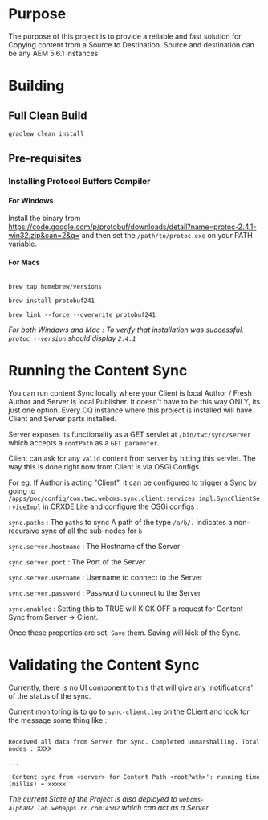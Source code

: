 # Purpose #

The purpose of this project is to provide a reliable and fast solution for Copying content from a Source to Destination.
Source and destination can be any AEM 5.6.1 instances.
 
# Building #

## Full Clean Build ##

`gradlew clean install` 

## Pre-requisites ##

### Installing Protocol Buffers Compiler ###

#### For Windows ####

Install the binary from https://code.google.com/p/protobuf/downloads/detail?name=protoc-2.4.1-win32.zip&can=2&q= and then set the `/path/to/protoc.exe` on your PATH variable.

#### For Macs ####

```

brew tap homebrew/versions

brew install protobuf241

brew link --force --overwrite protobuf241

```

_For both Windows and Mac : To verify that installation was successful, `protoc --version` should display `2.4.1`_

# Running the Content Sync #

You can run content Sync locally where your Client is local Author / Fresh Author and Server is local Publisher. It doesn't have to be this way ONLY, its just one option. Every CQ instance where this project is installed will have Client and Server parts installed.

Server exposes its functionality as a GET servlet at `/bin/twc/sync/server` which accepts a `rootPath` as a `GET parameter`.

Client can ask for any `valid` content from server by hitting this servlet. The way this is done right now from Client is via OSGi Configs.

For eg: If Author is acting "Client", it can be configured to trigger a Sync by going to 
`/apps/poc/config/com.twc.webcms.sync.client.services.impl.SyncClientServiceImpl` in CRXDE Lite and configure the OSGi configs :

`sync.paths` : The `paths` to sync
A path of the type `/a/b/.` indicates a non-recursive sync of all the sub-nodes for `b`

`sync.server.hostmane` : The Hostname of the Server

`sync.server.port` : The Port of the Server

`sync.server.username` : Username to connect to the Server

`sync.server.password` : Password to connect to the Server

`sync.enabled` : Setting this to TRUE will KICK OFF a request for Content Sync from Server -> Client.

Once these properties are set, `Save` them. Saving will kick of the Sync.

# Validating the Content Sync #

Currently, there is no UI component to this that will give any 'notifications' of the status of the sync.

Current monitoring is to go to `sync-client.log` on the CLient and look for the message some thing like : 

```

Received all data from Server for Sync. Completed unmarshalling. Total nodes : XXXX

...

'Content sync from <server> for Content Path <rootPath>': running time (millis) = xxxxx

```

*The current State of the Project is also deployed to `webcms-alpha02.lab.webapps.rr.com:4502` which can act as a Server.*
